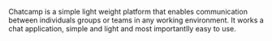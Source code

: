 Chatcamp is a simple light weight platform that enables communication between individuals groups or teams in any working environment. It works a chat application, simple and light and most importantlly easy to use.
